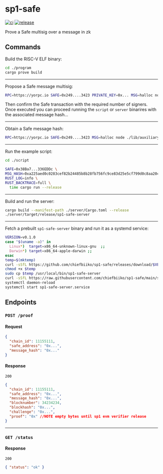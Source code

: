 # sp1-safe

[![ci](https://github.com/chiefbiiko/sp1-safe/workflows/ci/badge.svg)](https://github.com/chiefbiiko/sp1-safe/actions/workflows/ci.yml) [![release](https://img.shields.io/github/v/release/chiefbiiko/sp1-safe?include_prereleases)](https://github.com/chiefbiiko/sp1-safe/releases/latest)

Prove a Safe multisig over a message in zk

## Commands

Build the RISC-V ELF binary:

```sh
cd ./program
cargo prove build
```

---

Propose a Safe message multisig:

```sh
RPC=https://yorpc.io SAFE=0x249....3423 PRIVATE_KEY=0x... MSG=halloc node ./lib/auxiliary/proposeSignMsg.js
```

Then confirm the Safe transaction with the required number of signers. Once executed you can proceed running the `script` or `server` binarires with the associated message hash...

---

Obtain a Safe message hash:

```sh
RPC=https://yorpc.io SAFE=0x249....3423 MSG=halloc node ./lib/auxiliary/msgHash.js
```

---

Run the example script:

```sh
cd ./script

SAFE=0x38Ba7...336EDDc \
MSG_HASH=0xa225aed0c0283cef82b24485b8b28fb756fc9ce83d25e5cf799d0c8aa20ce6b7 \
RUST_LOG=info \
RUST_BACKTRACE=full \
  time cargo run --release
```

---

Build and run the server:

```sh
cargo build --manifest-path ./server/Cargo.toml --release
./server/target/release/sp1-safe-server
```

---

Fetch a prebuilt `sp1-safe-server` binary and run it as a systemd service:
<!-- https://0pointer.net/blog/dynamic-users-with-systemd.html -->
```sh
VERSION=v0.1.0
case "$(uname -a)" in
  Linux*)  target=x86_64-unknown-linux-gnu  ;;
  Darwin*) target=x86_64-apple-darwin ;;
esac
temp=$(mktemp)
curl -sSfL https://github.com/chiefbiiko/sp1-safe/releases/download/$VERSION/sp1-safe-server-$VERSION-$target.gz | gunzip > $temp
chmod +x $temp
sudo cp $temp /usr/local/bin/sp1-safe-server
curl -sSfL https://raw.githubusercontent.com/chiefbiiko/sp1-safe/main/server/sp1-safe-server.service | sudo tee /etc/systemd/system/sp1-safe-server.service
systemctl daemon-reload
systemctl start sp1-safe-server.service
```

## Endpoints

### `POST /proof`

#### Request

```json
{
  "chain_id": 11155111,
  "safe_address": "0x...",
  "message_hash": "0x..."
}
```

#### Response

`200`

```json
{
  "chain_id": 11155111,
  "safe_address": "0x...",
  "message_hash": "0x...",
  "blocknumber": 34234234,
  "blockhash": "0x...",
  "challenge": "0x...",
  "proof": "0x" //NOTE empty bytes until sp1 evm verifier release
}
```

---

### `GET /status`

#### Response

`200`

```json
{ "status": "ok" }
```
